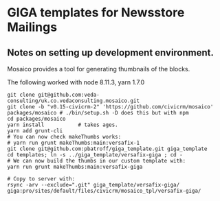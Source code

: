# GIGA templates for Newsstore Mailings


## Notes on setting up development environment.

Mosaico provides a tool for generating thumbnails of the blocks.

The following worked with node 8.11.3, yarn 1.7.0

    git clone git@github.com:veda-consulting/uk.co.vedaconsulting.mosaico.git
    git clone -b "v0.15-civicrm-2" 'https://github.com/civicrm/mosaico' packages/mosaico # ./bin/setup.sh -D does this but with npm
    cd packages/mosaico
    yarn install           # takes ages.
    yarn add grunt-cli
    # You can now check makeThumbs works:
    # yarn run grunt makeThumbs:main:versafix-1
    git clone git@github.com:pbatroff/giga_template.git giga_template
    cd templates; ln -s ../giga_template/versafix-giga ; cd -
    # We can now build the thumbs in our custom template with:
    yarn run grunt makeThumbs:main:versafix-giga

    # Copy to server with:
    rsync -arv --exclude=".git" giga_template/versafix-giga/  giga:pro/sites/default/files/civicrm/mosaico_tpl/versafix-giga/

